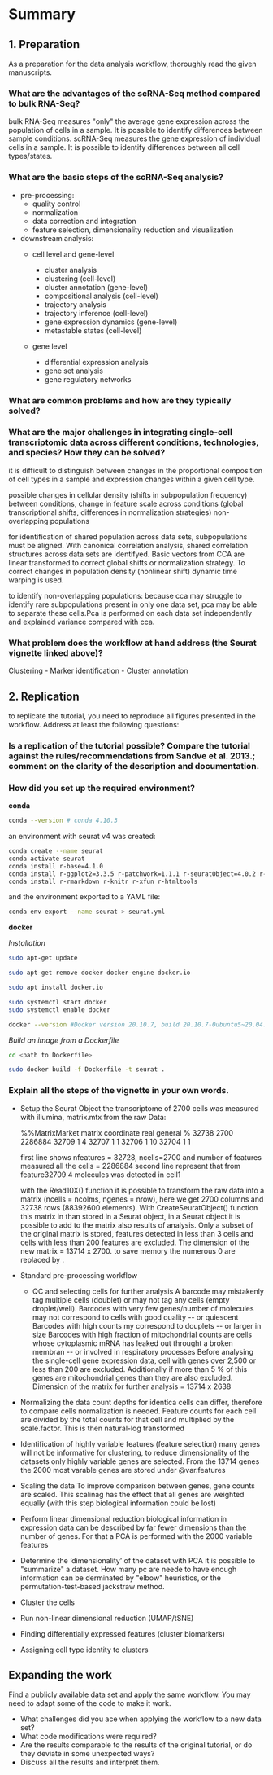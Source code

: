 # Summary
## 1. Preparation
As a preparation for the data analysis workflow, thoroughly read the given manuscripts. 
### What are the advantages of the scRNA-Seq method compared to bulk RNA-Seq?
bulk RNA-Seq measures "only" the average gene expression across the population of cells in a sample. It is possible to identify differences between sample conditions. 
scRNA-Seq measures the gene expression of individual cells in a sample. It is possible to identify differences between all cell types/states. 

### What are the basic steps of the scRNA-Seq analysis?

- pre-processing:
  - quality control
  - normalization
  - data correction and integration
  - feature selection, dimensionality reduction and visualization
- downstream analysis:
  - cell level and gene-level
    - cluster analysis
     - clustering (cell-level)
     - cluster annotation (gene-level)
     - compositional analysis (cell-level)
    - trajectory analysis
     - trajectory inference (cell-level)
     - gene expression dynamics (gene-level)
     - metastable states (cell-level)
 
  - gene level
    - differential expression analysis
    - gene set analysis
    - gene regulatory networks

### What are common problems and how are they typically solved?


### What are the major challenges in integrating single-cell transcriptomic data across different conditions, technologies, and species? How they can be solved?
  it is difficult to distinguish between changes in the proportional composition of cell types in a sample and expression changes within a given cell type.
  
  possible changes in cellular density (shifts in subpopulation frequency) between conditions, 
  change in feature scale across conditions (global transcriptional shifts, differences in normalization strategies)
  non-overlapping populations
  
  for identification of shared population across data sets, subpopulations must be aligned. With canonical correlation analysis, shared correlation structures across data sets are identifyed. Basic vectors from CCA are linear transformed to correct global shifts or normalization strategy. To correct changes in population density (nonlinear shift) dynamic time warping is used.
  
 to identify non-overlapping populations: because cca may struggle to identify rare subpopulations present in only one data set, pca may be able to separate these cells.Pca is performed on each data set independently and explained variance compared with cca.
### What problem does the workflow at hand address (the Seurat vignette linked above)?
Clustering - Marker identification - Cluster annotation
## 2. Replication 
to replicate the tutorial, you need to reproduce all figures presented in the workflow. Address at least the following questions:
### Is a replication of the tutorial possible? Compare the tutorial against the rules/recommendations from Sandve et al. 2013.; comment on the clarity of the description and documentation.
### How did you set up the required environment? 

**conda**

```bash
conda --version # conda 4.10.3
```

an environment with seurat v4 was created:

```bash
conda create --name seurat
conda activate seurat
conda install r-base=4.1.0 
conda install r-ggplot2=3.3.5 r-patchwork=1.1.1 r-seuratObject=4.0.2 r-seurat=4.0.4 r-dplyr=1.0.7
conda install r-rmarkdown r-knitr r-xfun r-htmltools
```

and the environment exported to a YAML file:

```bash
conda env export --name seurat > seurat.yml 
```
**docker**

*Installation*

```bash
sudo apt-get update
```

```bash
sudo apt-get remove docker docker-engine docker.io
```

```bash
sudo apt install docker.io
```

```bash
sudo systemctl start docker
sudo systemctl enable docker
```

```bash
docker --version #Docker version 20.10.7, build 20.10.7-0ubuntu5~20.04.2
```


*Build an image from a Dockerfile*

```bash
cd <path to Dockerfile>
```

```bash
sudo docker build -f Dockerfile -t seurat .
```


### Explain all the steps of the vignette in your own words. 
- Setup the Seurat Object
  the transcriptome of 2700 cells was measured with illumina,
  matrix.mtx from the raw Data:
  
  %%MatrixMarket matrix coordinate real general
  %
32738 2700 2286884
32709 1 4
32707 1 1
32706 1 10
32704 1 1
  
  first line shows nfeatures = 32728, ncells=2700 and number of features measured all the cells = 2286884
  second line represent that from feature32709 4 molecules was detected in cell1  
  
  with the Read10X() function it is possible to transform the raw data into a matrix (ncells = ncolms, ngenes = nrow), here we get 2700 columns and 32738 rows (88392600 elements). With  CreateSeuratObject() function this matrix in than stored in a Seurat object, in a Seurat object it is possible to add to the matrix also results of analysis. Only a subset of the original matrix is stored, features detected in less than 3 cells and cells with less than 200 features are excluded. The dimension of the new matrix = 13714 x 2700. 
  to save memory the numerous 0 are replaced by .
  
  
- Standard pre-processing workflow
  - QC and selecting cells for further analysis
  A barcode may mistakenly tag multiple cells (doublet) or may not tag any cells (empty droplet/well). 
  Barcodes with very few genes/number of molecules may not correspond to cells with good quality -- or quiescent
  Barcodes with high counts my correspond to douplets -- or larger in size 
  Barcodes with high fraction of mitochondrial counts are cells whose cytoplasmic mRNA has leaked out throught a broken membran -- or involved in respiratory processes
  Before analysing the single-cell gene expression data, cell with genes over 2,500 or less than 200 are excluded. Additionally if more than 5 % of this genes are mitochondrial genes than they are also excluded. Dimension of the matrix for further analysis = 13714 x 2638
  
  

- Normalizing the data
count depths for identica cells can differ, therefore to compare cells normalization is needed. 
Feature counts for each cell are divided by the total counts for that cell and multiplied by the scale.factor. This is then natural-log transformed

- Identification of highly variable features (feature selection)
many genes will not be informative for clustering, to reduce dimensionality of the datasets only highly variable genes are selected. From the 13714 genes the 2000 most varable genes are stored under @var.features
- Scaling the data
To improve comparison between genes, gene counts are scaled. This scalinag has the effect that all genes are weighted equally (with this step biological information could be lost)

- Perform linear dimensional reduction
biological information in expression data can be described by far fewer dimensions than the number of genes. For that a PCA is performed with the 2000 variable features 
- Determine the ‘dimensionality’ of the dataset
with PCA it is possible to "summarize" a dataset. How many pc are neede to have enough information can be derminated by "elbow" heuristics, or the permutation-test-based jackstraw method.
- Cluster the cells
- Run non-linear dimensional reduction (UMAP/tSNE)
- Finding differentially expressed features (cluster biomarkers)
- Assigning cell type identity to clusters

## Expanding the work
Find a publicly available data set and apply the same workflow. You may need to adapt some of the code to make it work. 
- What challenges did you ace when applying the workflow to a new data set?
- What code modifications were required?
- Are the results comparable to the results of the original tutorial, or do they deviate in some unexpected ways?
- Discuss all the results and interpret them. 

